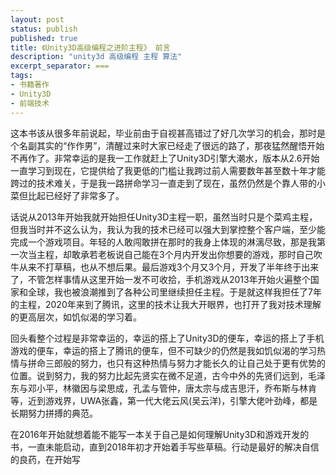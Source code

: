 ```yaml
---
layout: post
status: publish
published: true
title: 《Unity3D高级编程之进阶主程》 前言
description: "unity3d 高级编程 主程 算法"
excerpt_separator: ===
tags:
- 书籍著作
- Unity3D
- 前端技术
---
```


这本书该从很多年前说起，毕业前由于自视甚高错过了好几次学习的机会，那时是个名副其实的“作作男”，清醒过来时大家已经走了很远的路了，那夜猛然醒悟开始不再作了。非常幸运的是我一工作就赶上了Unity3D引擎大潮水，版本从2.6开始一直学习到现在，它提供给了我更低的门槛让我跨过前人需要数年甚至数十年才能跨过的技术难关，于是我一路拼命学习一直走到了现在，虽然仍然是个靠人带的小菜但比起已经好了非常多了。

话说从2013年开始我就开始担任Unity3D主程一职，虽然当时只是个菜鸡主程，但我当时并不这么认为，我认为我的技术已经可以强大到掌控整个客户端，至少能完成一个游戏项目。年轻的人敢闯敢拼在那时的我身上体现的淋漓尽致，那是我第一次当主程，却敢承若老板说自己能在3个月内开发出你想要的游戏，那时自己吹牛从来不打草稿，也从不想后果。最后游戏3个月又3个月，开发了半年终于出来了，不管怎样事情从这里开始一发不可收拾，手机游戏从2013年开始火遍整个国家和全球，我也被浪潮推到了各种公司里继续担任主程。于是就这样我担任了7年的主程，2020年来到了腾讯，这里的技术让我大开眼界，也打开了我对技术理解的更高层次，如饥似渴的学习着。

回头看整个过程是非常幸运的，幸运的搭上了Unity3D的便车，幸运的搭上了手机游戏的便车，幸运的搭上了腾讯的便车，但不可缺少的仍然是我如饥似渴的学习热情与拼命三郎般的努力，也只有这种热情与努力才能长久的让自己处于更有优势的位置。说到努力，我的努力比起先贤实在微不足道，古今中外的先贤们远到，毛泽东与邓小平，林徽因与梁思成，孔孟与管仲，唐太宗与成吉思汗，乔布斯与林肯等，近到游戏界，UWA张鑫，第一代大佬云风(吴云洋)，引擎大佬叶劲峰，都是长期努力拼搏的典范。

在2016年开始就想着能不能写一本关于自己是如何理解Unity3D和游戏开发的书，一直未能启动，直到2018年初才开始着手写些草稿。行动是最好的解决自信的良药，在开始写
